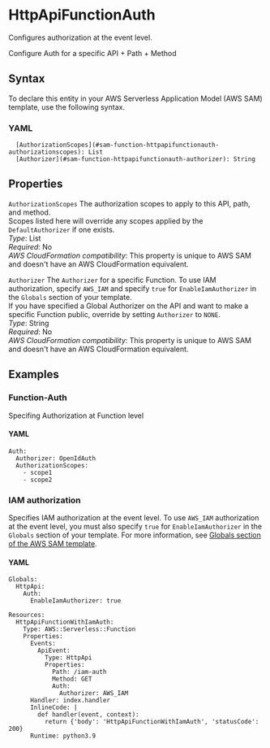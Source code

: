 # HttpApiFunctionAuth<a name="sam-property-function-httpapifunctionauth"></a>

Configures authorization at the event level\.

Configure Auth for a specific API \+ Path \+ Method

## Syntax<a name="sam-property-function-httpapifunctionauth-syntax"></a>

To declare this entity in your AWS Serverless Application Model \(AWS SAM\) template, use the following syntax\.

### YAML<a name="sam-property-function-httpapifunctionauth-syntax.yaml"></a>

```
  [AuthorizationScopes](#sam-function-httpapifunctionauth-authorizationscopes): List
  [Authorizer](#sam-function-httpapifunctionauth-authorizer): String
```

## Properties<a name="sam-property-function-httpapifunctionauth-properties"></a>

 `AuthorizationScopes`   <a name="sam-function-httpapifunctionauth-authorizationscopes"></a>
The authorization scopes to apply to this API, path, and method\.  
Scopes listed here will override any scopes applied by the `DefaultAuthorizer` if one exists\.  
*Type*: List  
*Required*: No  
*AWS CloudFormation compatibility*: This property is unique to AWS SAM and doesn't have an AWS CloudFormation equivalent\.

 `Authorizer`   <a name="sam-function-httpapifunctionauth-authorizer"></a>
The `Authorizer` for a specific Function\. To use IAM authorization, specify `AWS_IAM` and specify `true` for `EnableIamAuthorizer` in the `Globals` section of your template\.  
If you have specified a Global Authorizer on the API and want to make a specific Function public, override by setting `Authorizer` to `NONE`\.  
*Type*: String  
*Required*: No  
*AWS CloudFormation compatibility*: This property is unique to AWS SAM and doesn't have an AWS CloudFormation equivalent\.

## Examples<a name="sam-property-function-httpapifunctionauth--examples"></a>

### Function\-Auth<a name="sam-property-function-httpapifunctionauth--examples--function-auth"></a>

Specifing Authorization at Function level

#### YAML<a name="sam-property-function-httpapifunctionauth--examples--function-auth--yaml"></a>

```
Auth:
  Authorizer: OpenIdAuth
  AuthorizationScopes:
    - scope1
    - scope2
```

### IAM authorization<a name="sam-property-function-httpapifunctionauth--examples--iam-authorization"></a>

Specifies IAM authorization at the event level\. To use `AWS_IAM` authorization at the event level, you must also specify `true` for `EnableIamAuthorizer` in the `Globals` section of your template\. For more information, see [Globals section of the AWS SAM template](sam-specification-template-anatomy-globals.md)\.

#### YAML<a name="sam-property-function-httpapifunctionauth--examples--iam-authorization--yaml"></a>

```
Globals:
  HttpApi:
    Auth:
      EnableIamAuthorizer: true

Resources:
  HttpApiFunctionWithIamAuth:
    Type: AWS::Serverless::Function
    Properties:
      Events:
        ApiEvent:
          Type: HttpApi
          Properties:
            Path: /iam-auth
            Method: GET
            Auth:
              Authorizer: AWS_IAM
      Handler: index.handler
      InlineCode: |
        def handler(event, context):
          return {'body': 'HttpApiFunctionWithIamAuth', 'statusCode': 200}
      Runtime: python3.9
```